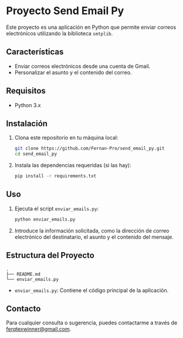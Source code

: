 # Proyecto Send Email Py

Este proyecto es una aplicación en Python que permite enviar correos electrónicos utilizando la biblioteca `smtplib`.

## Características

- Enviar correos electrónicos desde una cuenta de Gmail.
- Personalizar el asunto y el contenido del correo.

## Requisitos

- Python 3.x

## Instalación

1. Clona este repositorio en tu máquina local:

   ```bash
   git clone https://github.com/Fernan-Pro/send_email_py.git
   cd send_email_py
   ```

2. Instala las dependencias requeridas (si las hay):

   ```bash
   pip install -r requirements.txt
   ```

## Uso

1. Ejecuta el script `enviar_emails.py`:

   ```bash
   python enviar_emails.py
   ```

2. Introduce la información solicitada, como la dirección de correo electrónico del destinatario, el asunto y el contenido del mensaje.

## Estructura del Proyecto

```plaintext
.
├── README.md
└── enviar_emails.py
```

- `enviar_emails.py`: Contiene el código principal de la aplicación.

## Contacto

Para cualquier consulta o sugerencia, puedes contactarme a través de ferqtexwinner@gmail.com.
